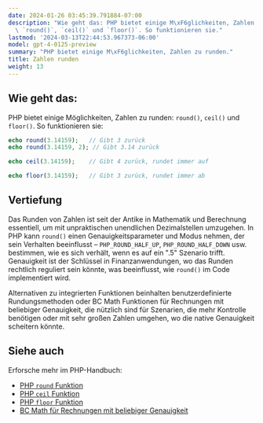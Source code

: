 ```yaml
---
date: 2024-01-26 03:45:39.791884-07:00
description: "Wie geht das: PHP bietet einige M\xF6glichkeiten, Zahlen zu runden:\
  \ `round()`, `ceil()` und `floor()`. So funktionieren sie."
lastmod: '2024-03-13T22:44:53.967373-06:00'
model: gpt-4-0125-preview
summary: "PHP bietet einige M\xF6glichkeiten, Zahlen zu runden."
title: Zahlen runden
weight: 13
---
```


## Wie geht das:
PHP bietet einige Möglichkeiten, Zahlen zu runden: `round()`, `ceil()` und `floor()`. So funktionieren sie:

```php
echo round(3.14159);   // Gibt 3 zurück
echo round(3.14159, 2); // Gibt 3.14 zurück

echo ceil(3.14159);    // Gibt 4 zurück, rundet immer auf

echo floor(3.14159);   // Gibt 3 zurück, rundet immer ab
```

## Vertiefung
Das Runden von Zahlen ist seit der Antike in Mathematik und Berechnung essentiell, um mit unpraktischen unendlichen Dezimalstellen umzugehen. In PHP kann `round()` einen Genauigkeitsparameter und Modus nehmen, der sein Verhalten beeinflusst – `PHP_ROUND_HALF_UP`, `PHP_ROUND_HALF_DOWN` usw. bestimmen, wie es sich verhält, wenn es auf ein ".5" Szenario trifft. Genauigkeit ist der Schlüssel in Finanzanwendungen, wo das Runden rechtlich reguliert sein könnte, was beeinflusst, wie `round()` im Code implementiert wird.

Alternativen zu integrierten Funktionen beinhalten benutzerdefinierte Rundungsmethoden oder BC Math Funktionen für Rechnungen mit beliebiger Genauigkeit, die nützlich sind für Szenarien, die mehr Kontrolle benötigen oder mit sehr großen Zahlen umgehen, wo die native Genauigkeit scheitern könnte.

## Siehe auch
Erforsche mehr im PHP-Handbuch:
- [PHP `round` Funktion](https://php.net/manual/de/function.round.php)
- [PHP `ceil` Funktion](https://php.net/manual/de/function.ceil.php)
- [PHP `floor` Funktion](https://php.net/manual/de/function.floor.php)
- [BC Math für Rechnungen mit beliebiger Genauigkeit](https://php.net/manual/de/book.bc.php)
